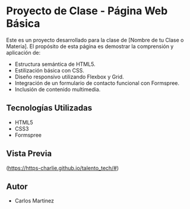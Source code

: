 # Proyecto de Clase - Página Web Básica

Este es un proyecto desarrollado para la clase de [Nombre de tu Clase o Materia].
El propósito de esta página es demostrar la comprensión y aplicación de:

- Estructura semántica de HTML5.
- Estilización básica con CSS.
- Diseño responsivo utilizando Flexbox y Grid.
- Integración de un formulario de contacto funcional con Formspree.
- Inclusión de contenido multimedia.

## Tecnologías Utilizadas

- HTML5
- CSS3
- Formspree

## Vista Previa

(https://https-charlie.github.io/talento_tech/#)

## Autor

- Carlos Martinez
